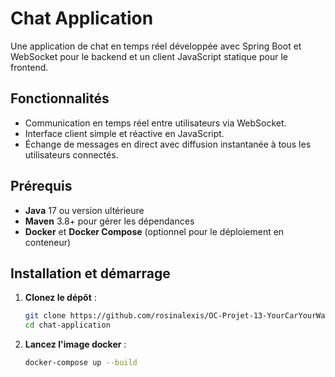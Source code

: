 # Chat Application

Une application de chat en temps réel développée avec Spring Boot et WebSocket pour le backend et un client JavaScript statique pour le frontend.

## Fonctionnalités

- Communication en temps réel entre utilisateurs via WebSocket.
- Interface client simple et réactive en JavaScript.
- Échange de messages en direct avec diffusion instantanée à tous les utilisateurs connectés.

## Prérequis

- **Java** 17 ou version ultérieure
- **Maven** 3.8+ pour gérer les dépendances
- **Docker** et **Docker Compose** (optionnel pour le déploiement en conteneur)

## Installation et démarrage

1. **Clonez le dépôt** :

   ```bash
   git clone https://github.com/rosinalexis/OC-Projet-13-YourCarYourWay
   cd chat-application

   ```

2. **Lancez l'image docker** :
   ```bash
   docker-compose up --build
   ```
